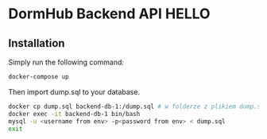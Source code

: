 # DormHub Backend API HELLO

## Installation

Simply run the following command:

```bash
docker-compose up
```

Then import dump.sql to your database.
```bash
docker cp dump.sql backend-db-1:/dump.sql # w folderze z plikiem dump.sql
docker exec -it backend-db-1 bin/bash
mysql -u <username from env> -p<password from env> < dump.sql
exit
```


